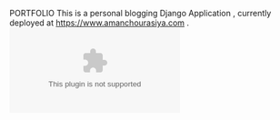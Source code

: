 PORTFOLIO
This is a personal blogging Django Application , currently deployed at https://www.amanchourasiya.com .
![Image of homepage](www.amanchourasiya.com)

